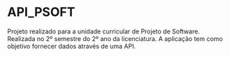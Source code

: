 # API_PSOFT

Projeto realizado para a unidade curricular de Projeto de Software. Realizada no 2º semestre do 2º ano da licenciatura. A aplicação tem como objetivo fornecer dados através de uma API.
